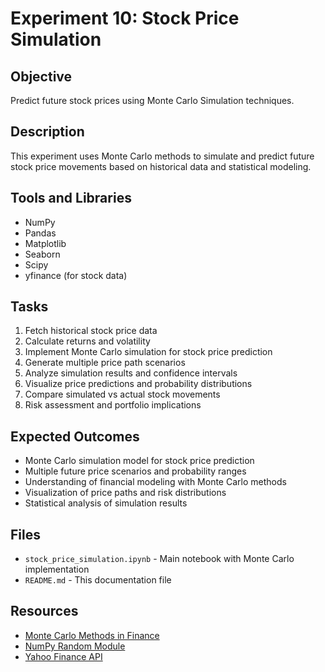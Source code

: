 # Experiment 10: Stock Price Simulation

## Objective
Predict future stock prices using Monte Carlo Simulation techniques.

## Description
This experiment uses Monte Carlo methods to simulate and predict future stock price movements based on historical data and statistical modeling.

## Tools and Libraries
- NumPy
- Pandas
- Matplotlib
- Seaborn
- Scipy
- yfinance (for stock data)

## Tasks
1. Fetch historical stock price data
2. Calculate returns and volatility
3. Implement Monte Carlo simulation for stock price prediction
4. Generate multiple price path scenarios
5. Analyze simulation results and confidence intervals
6. Visualize price predictions and probability distributions
7. Compare simulated vs actual stock movements
8. Risk assessment and portfolio implications

## Expected Outcomes
- Monte Carlo simulation model for stock price prediction
- Multiple future price scenarios and probability ranges
- Understanding of financial modeling with Monte Carlo methods
- Visualization of price paths and risk distributions
- Statistical analysis of simulation results

## Files
- `stock_price_simulation.ipynb` - Main notebook with Monte Carlo implementation
- `README.md` - This documentation file

## Resources
- [Monte Carlo Methods in Finance](https://en.wikipedia.org/wiki/Monte_Carlo_methods_in_finance)
- [NumPy Random Module](https://numpy.org/doc/stable/reference/random/index.html)
- [Yahoo Finance API](https://pypi.org/project/yfinance/)